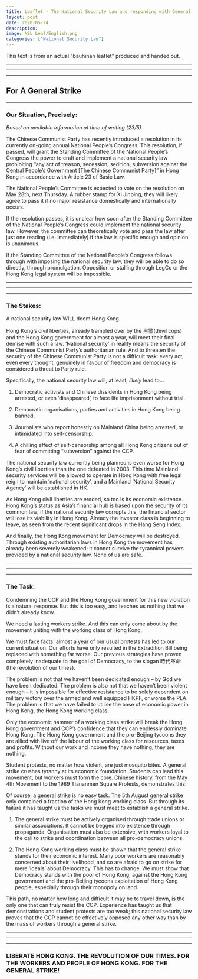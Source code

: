 ```yaml
---
title: Leaflet - The National Security Law and responding with General Strikes
layout: post
date: 2020-05-24
description: 
image: NSL Leaf/English.png
categories: ["National Security Law"] 
---
```


This text is from an actual "bauhinan leaflet" produced and handed out.

***
***
***

## For A General Strike

***

### Our Situation, Precisely:
_Based on available information at time of writing (23/5)._

The Chinese Communist Party has recently introduced a resolution in its currently on-going annual National People’s Congress. This resolution, if passed, will grant the Standing Committee of the National People’s Congress the power to craft and implement a national security law prohibiting “any act of treason, secession, sedition, subversion against the Central People’s Government [The Chinese Communist Party]” in Hong Kong in accordance with Article 23 of Basic Law. 

The National People’s Committee is expected to vote on the resolution on May 28th, next Thursday. A rubber stamp for Xi Jinping, they will likely agree to pass it if no major resistance domestically and internationally occurs.

If the resolution passes, it is unclear how soon after the Standing Committee of the National People’s Congress could implement the national security law. However, the committee can theoretically vote and pass the law after just one reading (i.e. immediately) if the law is specific enough and opinion is unanimous.

If the Standing Committee of the National People’s Congress follows through with imposing the national security law, they will be able to do so directly, through promulgation. Opposition or stalling through LegCo or the Hong Kong legal system will be impossible.

***
***
***

### The Stakes:
A national security law WILL doom Hong Kong. 

Hong Kong’s civil liberties, already trampled over by the 黑警(devil cops) and the Hong Kong government for almost a year, will meet their final demise with such a law. ‘National security’ in reality means the security of the Chinese Communist Party’s authoritarian rule. And to threaten the security of the Chinese Communist Party is not a difficult task: every act, even every thought, genuinely in favour of freedom and democracy is considered a threat to Party rule. 

Specifically, the national security law will, at least, _likely_ lead to…

1.	Democratic activists and Chinese dissidents in Hong Kong being arrested, or even ‘disappeared’, to face life imprisonment without trial.

2.	Democratic organisations, parties and activities in Hong Kong being banned.

3.	Journalists who report honestly on Mainland China being arrested, or intimidated into self-censorship.

4.	A chilling effect of self-censorship among all Hong Kong citizens out of fear of committing “subversion” against the CCP.

The national security law currently being planned is even worse for Hong Kong’s civil liberties than the one defeated in 2003. This time Mainland security services will be allowed to operate in Hong Kong with free legal reign to maintain ‘national security’, and a Mainland ‘National Security Agency’ will be established in HK.

As Hong Kong civil liberties are eroded, so too is its economic existence. Hong Kong’s status as Asia’s financial hub is based upon the security of its common law; if the national security law corrupts this, the financial sector will lose its viability in Hong Kong. Already the investor class is beginning to leave, as seen from the recent significant drops in the Hang Seng Index.

And finally, the Hong Kong movement for Democracy will be destroyed. Through existing authoritarian laws in Hong Kong the movement has already been severely weakened; it cannot survive the tyrannical powers provided by a national security law. None of us are safe.

***
***
***

### The Task:
Condemning the CCP and the Hong Kong government for this new violation is a natural response. But this is too easy, and teaches us nothing that we didn’t already know.

We need a lasting workers strike. And this can only come about by the movement uniting with the working class of Hong Kong.

We must face facts: almost a year of our usual protests has led to our current situation. Our efforts have only resulted in the Extradition Bill being replaced with something far worse. Our previous strategies have proven completely inadequate to the goal of Democracy, to the slogan 時代革命 (the revolution of our times).

The problem is not that we haven’t been dedicated enough – by God we have been dedicated. The problem is also not that we haven’t been violent enough – it is impossible for effective resistance to be solely dependent on military victory over the armed and well equipped HKPF, or worse the PLA. The problem is that we have failed to utilise the base of economic power in Hong Kong, the Hong Kong working class.

Only the economic hammer of a working class strike will break the Hong Kong government and CCP’s confidence that they can endlessly dominate Hong Kong. The Hong Kong government and the pro-Beijing tycoons they are allied with live off the labour of the working class for resources, taxes and profits. Without our work and income they have nothing, they are nothing.

Student protests, no matter how violent, are just mosquito bites. A general strike crushes tyranny at its economic foundation. Students can lead this movement, but workers must form the core. Chinese history, from the May 4th Movement to the 1989 Tiananmen Square Protests, demonstrates this.

Of course, a general strike is no easy task. The 5th August general strike only contained a fraction of the Hong Kong working class. But through its failure it has taught us the tasks we must meet to establish a general strike.

1.	The general strike must be actively organised through trade unions or similar associations. It cannot be begged into existence through propaganda. Organisation must also be extensive, with workers loyal to the call to strike and coordination between all pro-democracy unions.

2.	The Hong Kong working class must be shown that the general strike stands for their economic interest. Many poor workers are reasonably concerned about their livelihood, and so are afraid to go on strike for mere ‘ideals’ about Democracy. This has to change. We must show that Democracy stands with the poor of Hong Kong, against the Hong Kong government and the pro-Beijing tycoons exploitation of Hong Kong people, especially through their monopoly on land. 

This path, no matter how long and difficult it may be to travel down, is the only one that can truly resist the CCP. Experience has taught us that demonstrations and student protests are too weak; this national security law proves that the CCP cannot be effectively opposed any other way than by the mass of workers through a general strike.

***
***
***

### LIBERATE HONG KONG. THE REVOLUTION OF OUR TIMES. FOR THE WORKERS AND PEOPLE OF HONG KONG. FOR THE GENERAL STRIKE!












